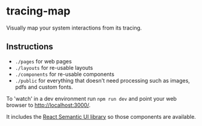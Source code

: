 # tracing-map

Visually map your system interactions from its tracing.

## Instructions

- `./pages` for web pages
- `./layouts` for re-usable layouts
- `./components` for re-usable components
- `./public` for everything that doesn't need processing such as images, pdfs and custom fonts.

To 'watch' in a dev environment run `npm run dev` and point your web browser to [http://localhost:3000/](http://localhost:3000/).

It includes the [React Semantic UI library](https://react.semantic-ui.com/) so those components are available.
